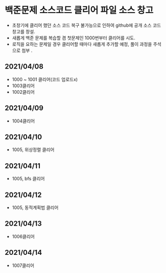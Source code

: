 # 백준문제 소스코드 클리어 파일 소스 창고
- 초창기에 클리어 했던 소스 코드 복구 불가능으로 인하여 github에 공개 소스 코드 창고를 창설.
- 새롭게 백준 문제를 복습할 겸 첫문제인 1000번부터 클리어를 시도.
- 로직을 요하는 문제일 경우 클리어할 때마다 새롭게 추가할 예정, 풀이 과정을 주석으로 첨부 .
## 2021/04/08
- 1000 ~ 1001 클리어(코드 업로드x)
- 1003클리어
- 1002클리어
## 2021/04/09
- 1004클리어
## 2021/04/10
- 1005, 위상정렬 클리어
## 2021/04/11
- 1005, bfs 클리어
## 2021/04/12
- 1005, 동적계획법 클리어
## 2021/04/13
- 1006클리어
## 2021/04/14
- 1007클리어
